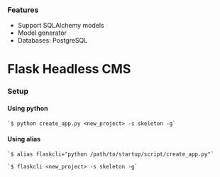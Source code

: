 ### Features

- Support SQLAlchemy models
- Model generator
- Databases: PostgreSQL

# Flask Headless CMS

### Setup

#### Using python

    `$ python create_app.py <new_project> -s skeleton -g`

#### Using alias

    `$ alias flaskcli="python /path/to/startup/script/create_app.py"`

    `$ flaskcli <new_project> -s skeleton -g`
